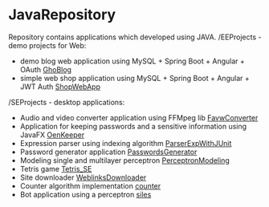 # JavaRepository
Repository contains applications which developed using JAVA.
/EEProjects - demo projects for Web:

- demo blog web application using MySQL + Spring Boot + Angular + OAuth [GhoBlog](https://github.com/yakushev85/GeneralJavaRepository/tree/master/EEProjects/GhoBlog)
- simple web shop application using MySQL + Spring Boot + Angular + JWT Auth [ShopWebApp](https://github.com/yakushev85/GeneralJavaRepository/tree/master/EEProjects/ShopWebApp)

/SEProjects - desktop applications:

- Audio and video converter application using FFMpeg lib [FavwConverter](https://github.com/yakushev85/GeneralJavaRepository/tree/master/SEProjects/FavwConverter)
- Application for keeping passwords and a sensitive information using JavaFX [OenKeeper](https://github.com/yakushev85/GeneralJavaRepository/tree/master/SEProjects/OenKeeper)
- Expression parser using indexing algorithm [ParserExpWithJUnit](https://github.com/yakushev85/GeneralJavaRepository/tree/master/SEProjects/ParserExpWithJUnit)
- Password generator application [PasswordsGenerator](https://github.com/yakushev85/GeneralJavaRepository/tree/master/SEProjects/PasswordsGenerator)
- Modeling single and multilayer perceptron [PerceptronModeling](https://github.com/yakushev85/GeneralJavaRepository/tree/master/SEProjects/PerceptronModeling)
- Tetris game [Tetris_SE](https://github.com/yakushev85/GeneralJavaRepository/tree/master/SEProjects/Tetris_SE)
- Site downloader [WeblinksDownloader](https://github.com/yakushev85/GeneralJavaRepository/tree/master/SEProjects/WeblinksDownloader)
- Counter algorithm implementation [counter](https://github.com/yakushev85/GeneralJavaRepository/tree/master/SEProjects/counter)
- Bot application using a perceptron [siles](https://github.com/yakushev85/GeneralJavaRepository/tree/master/SEProjects/siles)
